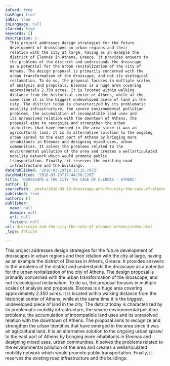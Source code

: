 ```yaml
---
inFeed: true
hasPage: true
inNav: true
inLanguage: null
starred: true
keywords: []
description: |-
  This project addresses design strategies for the future
  development of drosscapes in urban regions and their
  relation with the city at large, having as an example the
  district of Eleonas in Athens, Greece. It provides answers to
  the problems of the district and understands the drosscape
  as a potential for the urban revitalization of the city of
  Athens. The design proposal is primarily concerned with the
  urban transformation of the drosscape, and not its ecological
  reclamation. To do so, the proposal focuses in multiple scales
  of analysis and proposals. Eleonas is a huge area covering
  approximately 2.350 acres. It is located within walking
  distance from the historical center of Athens, while at the
  same time it is the biggest undeveloped piece of land in the
  city. The district today is characterized by its problematic
  mobility infrastructure, the severe environmental pollution
  problems, the accumulation of incompatible land uses and
  its unresolved relation with the downtown of Athens. The
  proposal aims to recognize and strengthen the urban
  identities that have emerged in the area since it was an
  agricultural land. It is an alternative solution to the ongoing
  urban sprawl to the east part of Athens by bringing more
  inhabitants in Eleonas and designing mixed uses, urban
  communities. It solves the problems related to the
  environmental pollution of the area and creates a wellarticulated
  mobility network which would promote public
  transportation. Finally, it reserves the existing road
  infrastructure and the buildings.
datePublished: '2016-03-19T18:15:15.797Z'
dateModified: '2016-03-19T17:44:50.120Z'
title: 'DROSSCAPE & THE CITY THE CASE OF ELEONAS - ATHENS'
author: []
sourcePath: _posts/2016-03-19-drosscape-and-the-city-the-case-of-eleonas-athens.md
published: true
authors: []
publisher:
  name: null
  domain: null
  url: null
  favicon: null
url: drosscape-and-the-city-the-case-of-eleonas-athens/index.html
_type: Article

---
```

This project addresses design strategies for the future
development of drosscapes in urban regions and their
relation with the city at large, having as an example the
district of Eleonas in Athens, Greece. It provides answers to
the problems of the district and understands the drosscape
as a potential for the urban revitalization of the city of
Athens. The design proposal is primarily concerned with the
urban transformation of the drosscape, and not its ecological
reclamation. To do so, the proposal focuses in multiple scales
of analysis and proposals. Eleonas is a huge area covering
approximately 2.350 acres. It is located within walking
distance from the historical center of Athens, while at the
same time it is the biggest undeveloped piece of land in the
city. The district today is characterized by its problematic
mobility infrastructure, the severe environmental pollution
problems, the accumulation of incompatible land uses and
its unresolved relation with the downtown of Athens. The
proposal aims to recognize and strengthen the urban
identities that have emerged in the area since it was an
agricultural land. It is an alternative solution to the ongoing
urban sprawl to the east part of Athens by bringing more
inhabitants in Eleonas and designing mixed uses, urban
communities. It solves the problems related to the
environmental pollution of the area and creates a wellarticulated
mobility network which would promote public
transportation. Finally, it reserves the existing road
infrastructure and the buildings.